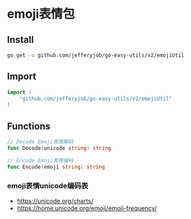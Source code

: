 # emoji表情包

## Install

```bash
go get -u github.com/jefferyjob/go-easy-utils/v2/emojiUtil
```

## Import

```go
import (
	"github.com/jefferyjob/go-easy-utils/v2/emojiUtil"
)
```

## Functions

```go
// Decode Emoji表情解码
func Decode(unicode string) string

// Encode Emoji表情编码
func Encode(emoji string) string
```

### emoji表情unicode编码表

- https://unicode.org/charts/
- https://home.unicode.org/emoji/emoji-frequency/